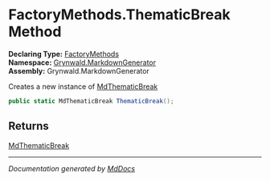 ﻿<!--  
  <auto-generated>   
    The contents of this file were generated by a tool.  
    Changes to this file may be list if the file is regenerated  
  </auto-generated>   
-->

# FactoryMethods.ThematicBreak Method

**Declaring Type:** [FactoryMethods](../index.md)  
**Namespace:** [Grynwald.MarkdownGenerator](../../index.md)  
**Assembly:** Grynwald.MarkdownGenerator

Creates a new instance of [MdThematicBreak](../../MdThematicBreak/index.md)

```csharp
public static MdThematicBreak ThematicBreak();
```

## Returns

[MdThematicBreak](../../MdThematicBreak/index.md)

___

*Documentation generated by [MdDocs](https://github.com/ap0llo/mddocs)*
